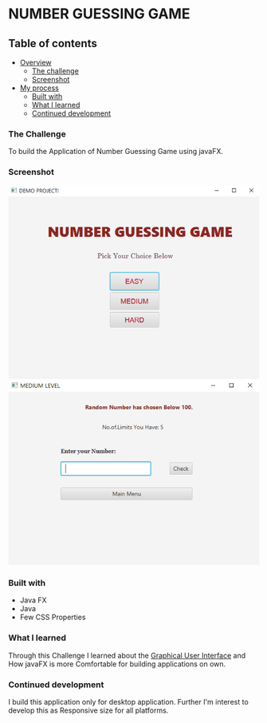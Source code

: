# NUMBER GUESSING GAME 


## Table of contents

- [Overview](#overview)
    - [The challenge](#the-challenge)
    - [Screenshot](#screenshot)
- [My process](#my-process)
    - [Built with](#built-with)
    - [What I learned](#what-i-learned)
    - [Continued development](#continued-development)

### The Challenge

To build the Application of Number Guessing Game using javaFX.

### Screenshot

![](images/Main_Menu_image.png)
![](images/Level_image.png)



### Built with

- Java FX
- Java
- Few CSS Properties

### What I learned

Through this Challenge I learned about the [Graphical User Interface](#https://enrico.readthedocs.io/en/latest/gui.html) and How javaFX is more Comfortable for building applications on own.

### Continued development

I build this application only for desktop application. Further I'm interest to develop this as
Responsive size for all platforms. 

